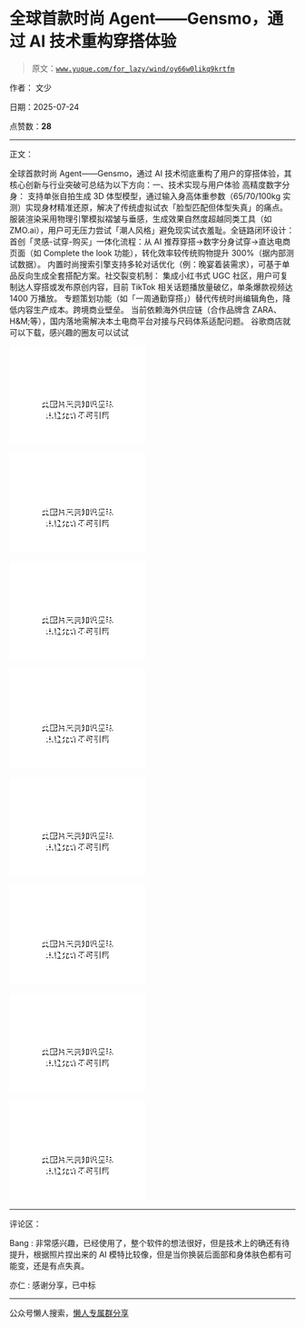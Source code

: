 # 全球首款时尚 Agent——Gensmo，通过 AI 技术重构穿搭体验

> 原文：[`www.yuque.com/for_lazy/wind/oy66w0likq9krtfm`](https://www.yuque.com/for_lazy/wind/oy66w0likq9krtfm)

作者： 文少

日期：2025-07-24

点赞数：**28**

* * *

正文：

全球首款时尚 Agent——Gensmo，通过 AI 技术彻底重构了用户的穿搭体验，其核心创新与行业突破可总结为以下方向： ​​一、技术实现与用户体验​​
​​高精度数字分身​​：
支持单张自拍生成 3D 体型模型，通过输入身高体重参数（65/70/100kg 实测）实现身材精准还原，解决了传统虚拟试衣「脸型匹配但体型失真」的痛点。
服装渲染采用物理引擎模拟褶皱与垂感，生成效果自然度超越同类工具（如 ZMO.ai），用户可无压力尝试「潮人风格」避免现实试衣羞耻。 ​​全链路闭环设计​​：
首创「灵感-试穿-购买」一体化流程：从 AI 推荐穿搭→数字分身试穿→直达电商页面（如 Complete the
look 功能），转化效率较传统购物提升 300%（据内部测试数据）。 内置时尚搜索引擎支持多轮对话优化（例：晚宴着装需求），可基于单品反向生成全套搭配方案。
​​社交裂变机制​​： 集成小红书式 UGC 社区，用户可复制达人穿搭或发布原创内容，目前 TikTok 相关话题播放量破亿，单条爆款视频达 1400 万播放。
专题策划功能（如「一周通勤穿搭」）替代传统时尚编辑角色，降低内容生产成本。 ​​跨境商业壁垒​​。
当前依赖海外供应链（合作品牌含 ZARA、H&M;等），国内落地需解决本土电商平台对接与尺码体系适配问题。 谷歌商店就可以下载，感兴趣的圈友可以试试

![](img/c743fddfdb375cb061416c7e953f679a.png "None")

![](img/ae41cfe7f8c842a2714c0c4101c1b2ca.png "None")

![](img/7a36361e4ab2fffeac97c26a4502be96.png "None")

![](img/477230ffd3f8398bfce7955a0923b66c.png "None")

![](img/7d921cd091ea311c81d96596aa5e2231.png "None")

![](img/bfe7e70659c11a38021555b18f7bca39.png "None")

![](img/809ee1f1de9a0ac547e74a7ee3c78c60.png "None")

![](img/9e313067eb93c7a6956b60413876002a.png "None")

* * *

评论区：

Bang : 非常感兴趣，已经使用了，整个软件的想法很好，但是技术上的确还有待提升，根据照片捏出来的 AI 模特比较像，但是当你换装后面部和身体肤色都有可能变，还是有点失真。

亦仁 : 感谢分享，已中标

* * *

公众号懒人搜索，[懒人专属群分享](https://lazybook.fun/#/blog/group)